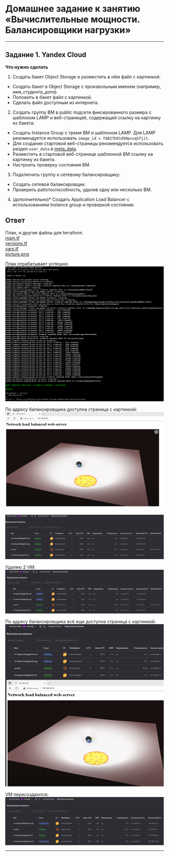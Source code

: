 # Домашнее задание к занятию «Вычислительные мощности. Балансировщики нагрузки»  



---
## Задание 1. Yandex Cloud 

**Что нужно сделать**

1. Создать бакет Object Storage и разместить в нём файл с картинкой:

 - Создать бакет в Object Storage с произвольным именем (например, _имя_студента_дата_).
 - Положить в бакет файл с картинкой.
 - Сделать файл доступным из интернета.
 
2. Создать группу ВМ в public подсети фиксированного размера с шаблоном LAMP и веб-страницей, содержащей ссылку на картинку из бакета:

 - Создать Instance Group с тремя ВМ и шаблоном LAMP. Для LAMP рекомендуется использовать `image_id = fd827b91d99psvq5fjit`.
 - Для создания стартовой веб-страницы рекомендуется использовать раздел `user_data` в [meta_data](https://cloud.yandex.ru/docs/compute/concepts/vm-metadata).
 - Разместить в стартовой веб-странице шаблонной ВМ ссылку на картинку из бакета.
 - Настроить проверку состояния ВМ.
 
3. Подключить группу к сетевому балансировщику:

 - Создать сетевой балансировщик.
 - Проверить работоспособность, удалив одну или несколько ВМ.
4. (дополнительно)* Создать Application Load Balancer с использованием Instance group и проверкой состояния.

## Ответ

План, и другие файлы для terraform.  
[main.tf](https://github.com/le0lex/devops-netology/blob/8fe15dfed0a676a6f6a9ca388786bd1140f0d80c/HW_15.2/main.tf)  
[versions.tf](https://github.com/le0lex/devops-netology/blob/8fe15dfed0a676a6f6a9ca388786bd1140f0d80c/HW_15.2/versions.tf)  
[vars.tf](https://github.com/le0lex/devops-netology/blob/8fe15dfed0a676a6f6a9ca388786bd1140f0d80c/HW_15.2/vars.tf)  
[picture.png](https://github.com/le0lex/devops-netology/blob/8fe15dfed0a676a6f6a9ca388786bd1140f0d80c/HW_15.2/picture.png)  
  
План отрабатывает успешно:  
![HW_15.2_001](https://github.com/le0lex/devops-netology/blob/8fe15dfed0a676a6f6a9ca388786bd1140f0d80c/screen/HW_15.2_001.png)  
  
По адресу балансировщика доступна страница с картинкой:  
![HW_15.2_002](https://github.com/le0lex/devops-netology/blob/8fe15dfed0a676a6f6a9ca388786bd1140f0d80c/screen/HW_15.2_002.png)  
  
![HW_15.2_003](https://github.com/le0lex/devops-netology/blob/8fe15dfed0a676a6f6a9ca388786bd1140f0d80c/screen/HW_15.2_003.png)  
  
Удаляю 2 VM:  
![HW_15.2_004](https://github.com/le0lex/devops-netology/blob/8fe15dfed0a676a6f6a9ca388786bd1140f0d80c/screen/HW_15.2_004.png)  
  
По адресу балансировщика всё еще доступна страница с картинкой: 
![HW_15.2_005](https://github.com/le0lex/devops-netology/blob/8fe15dfed0a676a6f6a9ca388786bd1140f0d80c/screen/HW_15.2_005.png)  
  
VM пересоздаются:  
![HW_15.2_006](https://github.com/le0lex/devops-netology/blob/8fe15dfed0a676a6f6a9ca388786bd1140f0d80c/screen/HW_15.2_006.png)  
  
----